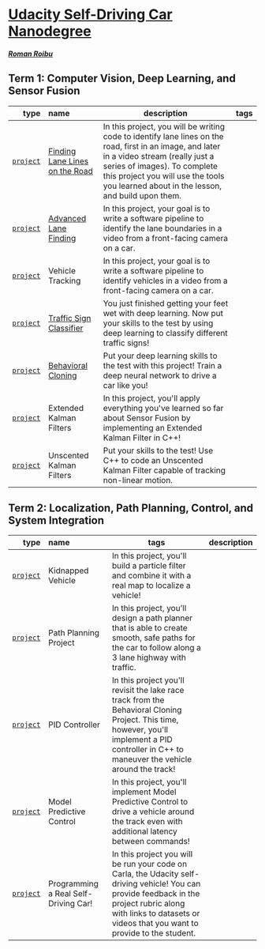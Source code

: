 # [Udacity Self-Driving Car Nanodegree](https://www.udacity.com/course/self-driving-car-engineer-nanodegree--nd013)

##### [Roman Roibu](https://github.com/romanroibu)

## Term 1: Computer Vision, Deep Learning, and Sensor Fusion

type | name | description | tags
--:|:----|---|---
[`project`][type-project] | [Finding Lane Lines on the Road](https://github.com/romanroibu/carnd-find-lane-lines) | In this project, you will be writing code to identify lane lines on the road, first in an image, and later in a video stream (really just a series of images). To complete this project you will use the tools you learned about in the lesson, and build upon them. |
[`project`][type-project] | [Advanced Lane Finding](https://github.com/romanroibu/carnd-advanced-lane-finding) | In this project, your goal is to write a software pipeline to identify the lane boundaries in a video from a front-facing camera on a car. |
[`project`][type-project] | Vehicle Tracking | In this project, your goal is to write a software pipeline to identify vehicles in a video from a front-facing camera on a car. |
[`project`][type-project] | [Traffic Sign Classifier](https://github.com/romanroibu/carnd-traffic-sign-classifier) | You just finished getting your feet wet with deep learning. Now put your skills to the test by using deep learning to classify different traffic signs! |
[`project`][type-project] | [Behavioral Cloning](https://github.com/romanroibu/carnd-behavioral-cloning) | Put your deep learning skills to the test with this project! Train a deep neural network to drive a car like you! |
[`project`][type-project] | Extended Kalman Filters | In this project, you'll apply everything you've learned so far about Sensor Fusion by implementing an Extended Kalman Filter in C++! |
[`project`][type-project] | Unscented Kalman Filters | Put your skills to the test! Use C++ to code an Unscented Kalman Filter capable of tracking non-linear motion. |

## Term 2: Localization, Path Planning, Control, and System Integration

type | name | tags | description
--:|:--|---|---
[`project`][type-project] | Kidnapped Vehicle | In this project, you'll build a particle filter and combine it with a real map to localize a vehicle! |
[`project`][type-project] | Path Planning Project | In this project, you’ll design a path planner that is able to create smooth, safe paths for the car to follow along a 3 lane highway with traffic. |
[`project`][type-project] | PID Controller | In this project you'll revisit the lake race track from the Behavioral Cloning Project. This time, however, you'll implement a PID controller in C++ to maneuver the vehicle around the track! |
[`project`][type-project] | Model Predictive Control | In this project, you'll implement Model Predictive Control to drive a vehicle around the track even with additional latency between commands! |
[`project`][type-project] | Programming a Real Self-Driving Car! | In this project you will be run your code on Carla, the Udacity self-driving vehicle! You can provide feedback in the project rubric along with links to datasets or videos that you want to provide to the student. |



[type-lab]: https://github.com/romanroibu?tab=repositories&q=udacity-aind+lab
[type-project]: https://github.com/romanroibu?tab=repositories&q=udacity-aind+project
